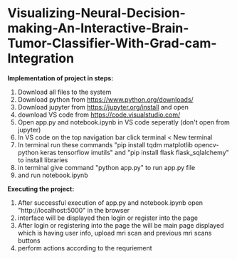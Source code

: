 # Visualizing-Neural-Decision-making-An-Interactive-Brain-Tumor-Classifier-With-Grad-cam-Integration


**Implementation of project in steps:**
1) Download all files to the system
2) Download python from https://www.python.org/downloads/
3) Download jupyter from https://jupyter.org/install and open
4) download VS code from https://code.visualstudio.com/
5) Open app.py and notebook.ipynb in VS code seperatly (don't open from jupyter)
6) In VS code on the top navigation bar click terminal < New terminal
7) In terminal run these commands "pip install tqdm matplotlib opencv-python keras tensorflow imutils" and "pip install flask flask_sqlalchemy" to install libraries
8) in terminal give command "python app.py" to run app.py file
9) and run notebook.ipynb

**Executing the project:**
1) After successful execution of app.py and notebook.ipynb open "http://localhost:5000" in the browser
2) interface will be displayed then login or register into the page
3) After login or registering into the page the will be main page displayed which is having user info, upload mri scan and previous mri scans buttons
4) perform actions according to the requriement

